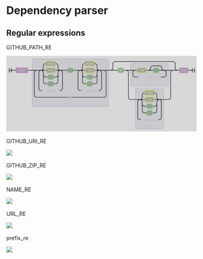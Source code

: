 # Dependency parser

## Regular expressions

GITHUB\_PATH\_RE

![](../.gitbook/assets/GITHUB_PATH_RE%20%289%29%20%283%29%20%281%29.png)

GITHUB\_URI\_RE

![](../.gitbook/assets/GITHUB_URI_RE%20%289%29.png)

GITHUB\_ZIP\_RE

![](../.gitbook/assets/GITHUB_ZIP_RE%20%286%29%20%286%29%20%281%29%20%287%29.png)

NAME\_RE

![](../.gitbook/assets/NAME_RE%20%281%29.png)

URL\_RE

![](https://github.com/clio-lang/clio/tree/5489b1eb2c04246a7fd6dfd72be56f0cd3d5dbb4/docs/.gitbook/assets/URL_RE.png)

prefix\_re

![](../.gitbook/assets/prefix_re%20%286%29.png)

